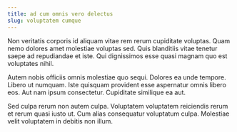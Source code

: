 ```yaml
---
title: ad cum omnis vero delectus
slug: voluptatem cumque
---
```


Non veritatis corporis id aliquam vitae rem rerum cupiditate voluptas. Quam nemo dolores amet molestiae voluptas sed. Quis blanditiis vitae tenetur saepe ad repudiandae et iste. Qui dignissimos esse quasi magnam quo est voluptates nihil.

Autem nobis officiis omnis molestiae quo sequi. Dolores ea unde tempore. Libero ut numquam. Iste quisquam provident esse aspernatur omnis libero eos. Aut nam ipsum consectetur. Cupiditate similique ea aut.

Sed culpa rerum non autem culpa. Voluptatem voluptatem reiciendis rerum et rerum quasi iusto ut. Cum alias consequatur voluptatum culpa. Molestiae velit voluptatem in debitis non illum.
